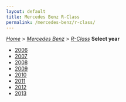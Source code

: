 ```yaml
---
layout: default
title: Mercedes Benz R-Class
permalink: /mercedes-benz/r-class/
---
```

[*Home*](/) > [*Mercedes Benz*](/mercedes-benz/) > [*R-Class*](/mercedes-benz/r-class/)
**Select year**
- [2006](/mercedes-benz/r-class/2006/)
- [2007](/mercedes-benz/r-class/2007/)
- [2008](/mercedes-benz/r-class/2008/)
- [2009](/mercedes-benz/r-class/2009/)
- [2010](/mercedes-benz/r-class/2010/)
- [2011](/mercedes-benz/r-class/2011/)
- [2012](/mercedes-benz/r-class/2012/)
- [2013](/mercedes-benz/r-class/2013/)